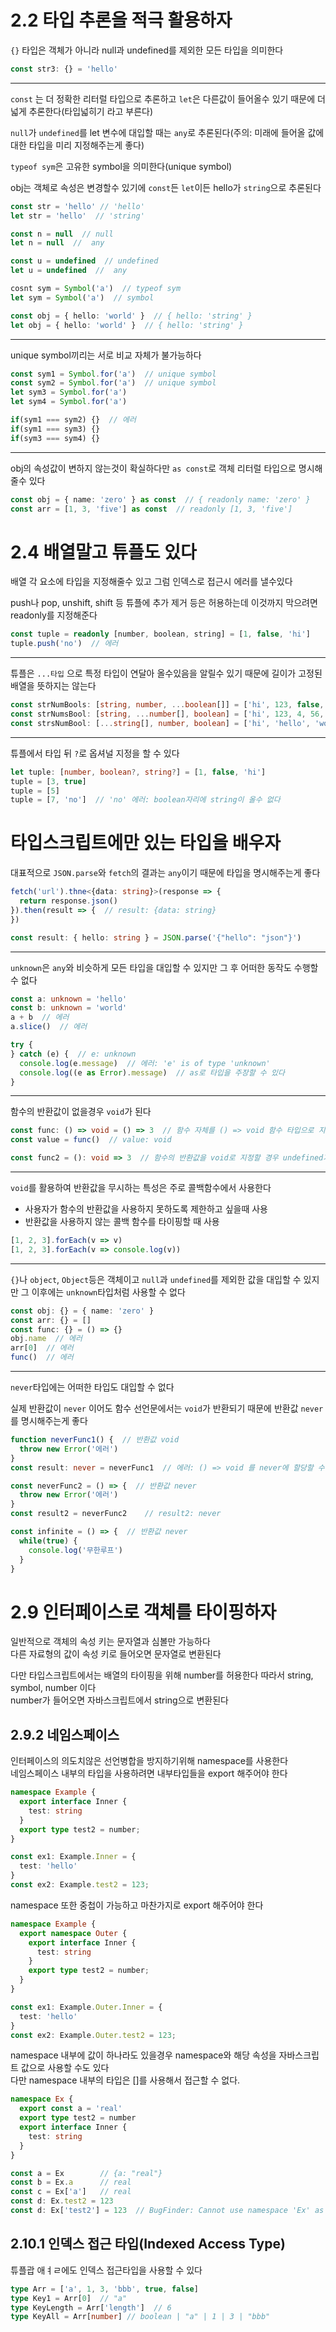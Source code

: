# 2.2 타입 추론을 적극 활용하자
`{}` 타입은 객체가 아니라 null과 undefined를 제외한 모든 타입을 의미한다
```ts
const str3: {} = 'hello'
```
---
`const` 는 더 정확한 리터럴 타입으로 추론하고 `let`은 다른값이 들어올수 있기 때문에 더 넓게 추론한다(타입넓히기 라고 부른다)

`null`가 `undefined`를 let 변수에 대입할 때는 `any`로 추론된다(주의: 미래에 들어올 값에 대한 타입을 미리 지정해주는게 좋다)

`typeof sym`은 고유한 symbol을 의미한다(unique symbol)

obj는 객체로 속성은 변경할수 있기에 `const`든 `let`이든 hello가 `string`으로 추론된다
```ts
const str = 'hello' // 'hello'
let str = 'hello'  // 'string'

const n = null  // null
let n = null  //  any

const u = undefined  // undefined
let u = undefined  //  any

cosnt sym = Symbol('a')  // typeof sym
let sym = Symbol('a')  // symbol

const obj = { hello: 'world' }  // { hello: 'string' }
let obj = { hello: 'world' }  // { hello: 'string' }
```
---
unique symbol끼리는 서로 비교 자체가 불가능하다
```ts
const sym1 = Symbol.for('a')  // unique symbol
const sym2 = Symbol.for('a')  // unique symbol
let sym3 = Symbol.for('a')
let sym4 = Symbol.for('a')

if(sym1 === sym2) {}  // 에러
if(sym1 === sym3) {}
if(sym3 === sym4) {}
```
---
obj의 속성값이 변하지 않는것이 확실하다만 `as const`로 객체 리터럴 타입으로 명시해줄수 있다
```ts
const obj = { name: 'zero' } as const  // { readonly name: 'zero' }
const arr = [1, 3, 'five'] as const  // readonly [1, 3, 'five']
```

# 2.4 배열말고 튜플도 있다
배열 각 요소에 타입을 지정해줄수 있고 그럼 인덱스로 접근시 에러를 낼수있다 

push나 pop, unshift, shift 등 튜플에 추가 제거 등은 허용하는데 이것까지 막으려면 readonly를 지정해준다

```ts
const tuple = readonly [number, boolean, string] = [1, false, 'hi']
tuple.push('no')  // 에러
```
---
튜플은 `...타입` 으로 특정 타입이 연달아 올수있음을 알릴수 있기 때문에 길이가 고정된 배열을 뜻하지는 않는다
```ts
const strNumBools: [string, number, ...boolean[]] = ['hi', 123, false, true, false]
const strNumsBool: [string, ...number[], boolean] = ['hi', 123, 4, 56, false]
const strsNumBool: [...string[], number, boolean] = ['hi', 'hello', 'wow', 123, false]
```
---
튜플에서 타입 뒤 `?`로 옵셔널 지정을 할 수 있다
```ts
let tuple: [number, boolean?, string?] = [1, false, 'hi']
tuple = [3, true]
tuple = [5]
tuple = [7, 'no']  // 'no' 에러: boolean자리에 string이 올수 없다
```

# 타입스크립트에만 있는 타입을 배우자
대표적으로 `JSON.parse`와 `fetch`의 결과는 `any`이기 때문에 타입을 명시해주는게 좋다
```ts
fetch('url').thne<{data: string}>(response => {
  return response.json()
}).then(result => {  // result: {data: string} 
})

const result: { hello: string } = JSON.parse('{"hello": "json"}')
```
---
`unknown`은 `any`와 비슷하게 모든 타입을 대입할 수 있지만 그 후 어떠한 동작도 수행할 수 없다
```ts
const a: unknown = 'hello'
const b: unknown = 'world'
a + b  // 에러
a.slice()  // 에러

try {
} catch (e) {  // e: unknown
  console.log(e.message)  // 에러: 'e' is of type 'unknown'
  console.log((e as Error).message)  // as로 타입을 주장할 수 있다
}
```
---
함수의 반환값이 없을경우 `void`가 된다
```ts
const func: () => void = () => 3  // 함수 자체를 () => void 함수 타입으로 지정할 경우 undefined가 아닌 반환값도 허용한다
const value = func()  // value: void

const func2 = (): void => 3  // 함수의 반환값을 void로 지정할 경우 undefined가 아닌 반환값을 허용하지 않는다
```
---
`void`를 활용하여 반환값을 무시하는 특성은 주로 콜백함수에서 사용한다
- 사용자가 함수의 반환값을 사용하지 못하도록 제한하고 싶을때 사용
- 반환값을 사용하지 않는 콜백 함수를 타이핑할 때 사용
```ts
[1, 2, 3].forEach(v => v)
[1, 2, 3].forEach(v => console.log(v))
```
---
`{}`나 `object`, `Object`등은 객체이고 `null`과 `undefined`를 제외한 값을 대입할 수 있지만 그 이후에는 `unknown`타입처럼 사용할 수 없다
```ts
const obj: {} = { name: 'zero' }
const arr: {} = []
const func: {} = () => {}
obj.name  // 에러
arr[0]  // 에러
func()  // 에러
```
---
`never`타입에는 어떠한 타입도 대입할 수 없다

실제 반환값이 `never` 이어도 함수 선언문에서는 `void`가 반환되기 때문에 반환값 `never`를 명시해주는게 좋다

```ts
function neverFunc1() {  // 반환값 void
  throw new Error('에러')
}
const result: never = neverFunc1  // 에러: () => void 를 never에 할당할 수 없다

const neverFunc2 = () => {  // 반환값 never
  throw new Error('에러')
}
const result2 = neverFunc2    // result2: never

const infinite = () => {  // 반환값 never
  while(true) {
    console.log('무한루프')
  } 
}
```

# 2.9 인터페이스로 객체를 타이핑하자
일반적으로 객체의 속성 키는 문자열과 심볼만 가능하다  
다른 자료형의 값이 속성 키로 들어오면 문자열로 변환된다

다만 타입스크립트에서는 배열의 타이핑을 위해 number를 허용한다 따라서 string, symbol, number 이다  
number가 들어오면 자바스크립트에서 string으로 변환된다

## 2.9.2 네임스페이스
인터페이스의 의도치않은 선언병합을 방지하기위해 namespace를 사용한다  
네임스페이스 내부의 타입을 사용하려면 내부타입들을 export 해주어야 한다
```ts
namespace Example {
  export interface Inner {
    test: string
  }
  export type test2 = number;
}

const ex1: Example.Inner = {
  test: 'hello'
}
const ex2: Example.test2 = 123;
```

namespace 또한 중첩이 가능하고 마찬가지로 export 해주어야 한다
```ts
namespace Example {
  export namespace Outer {
    export interface Inner {
      test: string
    }
    export type test2 = number;
  }
}

const ex1: Example.Outer.Inner = {
  test: 'hello'
}
const ex2: Example.Outer.test2 = 123;
```

namespace 내부에 값이 하나라도 있을경우 namespace와 해당 속성을 자바스크립트 값으로 사용할 수도 있다  
다만 namespace 내부의 타입은 []를 사용해서 접근할 수 없다.
```ts
namespace Ex {
  export const a = 'real'
  export type test2 = number
  export interface Inner {
    test: string
  }
}

const a = Ex        // {a: "real"}
const b = Ex.a      // real
const c = Ex['a']   // real
const d: Ex.test2 = 123
const d: Ex['test2'] = 123  // BugFinder: Cannot use namespace 'Ex' as a type.
```

## 2.10.1 인덱스 접근 타입(Indexed Access Type)
튜플괍 애ㅕㄹ에도 인덱스 접근타입을 사용할 수 있다
```ts
type Arr = ['a', 1, 3, 'bbb', true, false]
type Key1 = Arr[0]  // "a"
type KeyLength = Arr['length']  // 6
type KeyAll = Arr[number] // boolean | "a" | 1 | 3 | "bbb"
```
